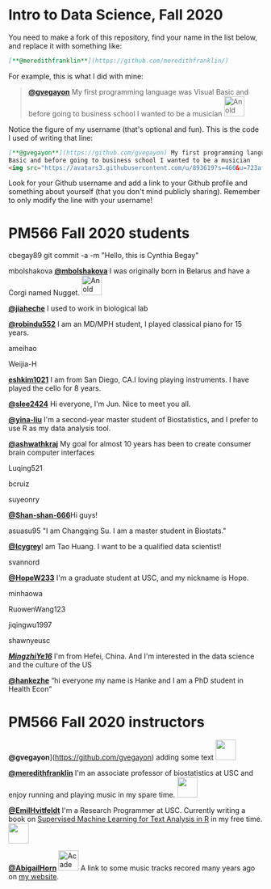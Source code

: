 # Intro to Data Science, Fall 2020

You need to make a fork of this repository, find your name in the list below, and replace it with something like:

```md
[**@meredithfranklin**](https://github.com/meredithfranklin/)
```

For example, this is what I did with mine:

> [**@gvegayon**](https://github.com/gvegayon) My first programming language was Visual Basic and before going to business school I wanted to be a musician <img src="https://avatars3.githubusercontent.com/u/893619?s=460&u=723af9d8b02e277a5a91e0c179bbdf4450abec4b&v=4" alt="An old picture of me" width="40px">

Notice the figure of my username (that's optional and fun). This is the code I used of writing that line:

```md
[**@gvegayon**](https://github.com/gvegayon) My first programming language was Visual
Basic and before going to business school I wanted to be a musician
<img src="https://avatars3.githubusercontent.com/u/893619?s=460&u=723af9d8b02e277a5a91e0c179bbdf4450abec4b&v=4" alt="An old picture of me" width="40px">
```
Look for your Github username and add a link to your Github profile and something about
yourself (that you don't mind publicly sharing). Remember to only modify the line with your
username!

# PM566 Fall 2020 students




cbegay89 git commit -a -m "Hello, this is Cynthia Begay"

mbolshakova
[**@mbolshakova**](https://github.com/mbolshakova) I was originally born in Belarus and have a Corgi named Nugget.  <img src="https://avatars0.githubusercontent.com/u/42354479?s=460&u=ae92b8aa2b1aae4d0c8034ff90a1144aef8d1b82&v=4" alt="An old picture of me" width="40px">

[**@jiaheche**](https://github.com/jiaheche) I used to work in biological lab

[**@robindu552**](https://github.com/robindu552) I am an MD/MPH student, I played classical piano for 15 years.

ameihao

Weijia-H



[**eshkim1021**](https://https://github.com/eshkim1021) I am from San Diego, CA.I loving playing instruments. I have played the cello for 8 years.

[**@slee2424**](https://github.com/slee2424) Hi everyone, I'm Jun. Nice to meet you all.




[**@yina-liu**](https://github.com/yina-liu) I'm a second-year master student of Biostatistics, and I prefer to use R as my data analysis tool.

[**@ashwathkraj**](https://github.com/ashwathkraj) My goal for almost 10 years has been to create consumer brain computer interfaces

Luqing521

bcruiz

suyeonry

[**@Shan-shan-666**](https://github.com/Shan-shan-666)Hi guys! 



asuasu95  "I am Changqing Su. I am a master student in Biostats."

[**@Icygrey**](https://github.com/Icygrey)I am Tao Huang. I want to be a qualified data scientist!

svannord

[**@HopeW233**](https://github.com/HopeW233) I'm a graduate student at USC, and my nickname is Hope.

minhaowa

RuowenWang123

jiqingwu1997

shawnyeusc

[***MingzhiYe16***](https://github.com/MingzhiYe16) I'm from Hefei, China. And I'm interested in the data science and the culture of the US

[**@hankezhe**](https://github.com/hankezhe)  “hi everyone my name is Hanke and I am a PhD student in Health Econ”

# PM566 Fall 2020 instructors

**@gvegayon**](https://github.com/gvegayon) adding some text <img src="https://avatars3.githubusercontent.com/u/893619?s=460&u=723af9d8b02e277a5a91e0c179bbdf4450abec4b&v=4" width="40px">

[**@meredithfranklin**](https://github.com/meredithfranklin/) I'm an associate professor of biostatistics at USC and enjoy running and playing music in my spare time. <img src="https://avatars3.githubusercontent.com/u/1953165?s=460&u=02c7af6f6b2cfc3e5f7c381178b9f6873d8d3526&v=4" width="40px">

[**@EmilHvitfeldt**](https://github.com/emilhvitfeldt) I'm a Research Programmer at USC. Currently writing a book on [Supervised Machine Learning for Text Analysis in R](https://smltar.com/) in my free time.<img src="https://avatars1.githubusercontent.com/u/14034784?v=4" width="40px">

[**@AbigailHorn**](https://github.com/abigailhorn) <img src="http://abigail-horn.com/wp-content/uploads/2018/09/photo_AbigailHorn.jpg" alt="Academic pic" width="40px"> A link to some music tracks recored many years ago on [my website](http://abigail-horn.com/index.php/music/).


